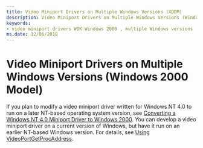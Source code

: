 ```yaml
---
title: Video Miniport Drivers on Multiple Windows Versions (XDDM)
description: Video Miniport Drivers on Multiple Windows Versions (Windows 2000 Model)
keywords:
- video miniport drivers WDK Windows 2000 , multiple Windows versions
ms.date: 12/06/2018
---
```


# Video Miniport Drivers on Multiple Windows Versions (Windows 2000 Model)

If you plan to modify a video miniport driver written for Windows NT 4.0 to run on a later NT-based operating system version, see [Converting a Windows NT 4.0 Miniport Driver to Windows 2000](converting-a-windows-nt-4-0-miniport-driver-to-windows-2000.md). You can develop a video miniport driver on a current version of Windows, but have it run on an earlier NT-based Windows version. For details, see [Using VideoPortGetProcAddress](using-videoportgetprocaddress.md).

 

 
